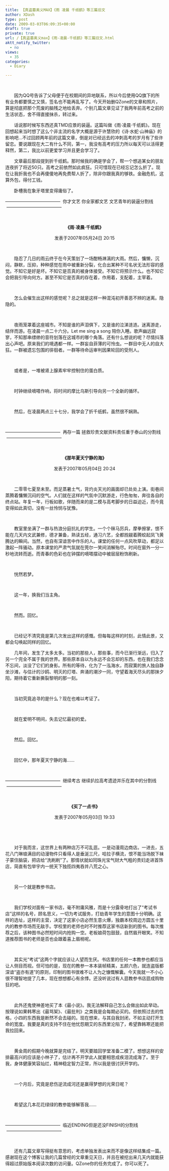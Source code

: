 ```yaml
---
title: 【真盗墓奥义MAX】《雨 凌晨 千纸鹤》等三篇旧文
author: XDash
type: post
date: 2009-03-03T06:09:35+00:00
draft: true
private: true
url: /【真盗墓奥义max】《雨-凌晨-千纸鹤》等三篇旧文.html
aktt_notify_twitter:
  - no
views:
  - 35
categories:
  - Diary

---
```

 



　　因为QQ号告诉了父母便于在校期间的异地联系，所以今后使用QQ旗下的所有业务都要慎之又慎，签名也不能再乱写了。今天开始删QZone的文章和照片，算是彻底把那个荒废的脑残之地给丢弃。个别几篇文章见证了我两年前高考之前的生活状态，舍不得直接抹杀，转过来。

　　话说那时候写东西还真TMD应景的装逼。这篇叫做《雨·凌晨·千纸鹤》。现在回想起来当时想了这么个非主流的名字大概是源于许慧欣的《诗·水蛇·山神庙》的影响吧&#8230;不过回顾两年前的这篇文章，倒是对已经远去的冲刺高考的岁月有了些许留恋。要说跟现在大二有什么不同，第一，我没有高考的压力所以每天可以活得更释然，第二，我比以前更爱学习并且更会学习了。

　　文章最后那段提到折千纸鹤。那时候我的确是学会了，帮一个想追某女的朋友连夜折了将近50只。高考之前依然如此疯狂。只可惜现在已经忘记怎么折了。现在让我折我也不会再傻傻地再免费帮人折了，除非你跟我真的够铁。金融危机，这算外包，得付工钱。

　　卧槽我在象牙塔里变得庸俗了。

<!--more-->

<p style="text-align: left; ">
  &#8212;&#8212;&#8212;&#8212;&#8212;&#8212;&#8212;&#8212;&#8212;&#8212;&#8212;&#8212;&#8211;  你才文艺 你全家都文艺 文艺青年的装逼分割线  &#8212;&#8212;&#8212;&#8212;&#8212;&#8212;&#8212;&#8212;&#8212;&#8212;&#8212;&#8212;&#8211;
</p>

<p style="text-align: left; ">
   
</p>

<p style="text-align: center; ">
  <strong>《雨·凌晨·千纸鹤》</strong>
</p>

<p style="text-align: center; ">
  发表于2007年05月24日 20:15
</p>

 

　　隐忍了几日的雨云终于在今天策划了一场酣畅淋漓的大雨。然后，慵懒，沉闷，静默，压抑，种种感觉在雨中被重新分裂，化合出某种不可名状无法形容的感觉。不知它是好是坏。不知它是否真的被身体接受。不知它将预示什么。也不知它会把我引导向何方。甚至不知它是否真的存在着，作用着，支配着，主宰着。

 

　　怎么会催生出这样的感觉呢？总之就是这样一种混沌初开善恶不辨的迷离。隐隐的。

 

　　夜雨笼罩着这座城市。不知是谁的声泪俱下，又是谁的泣涕涟涟。迷离游走，结伴而游。在凌晨一点二十六分。Let me sing a song 陪你入睡。歌声幽远寂寥，不知那串缥缈的音符划落在这城市的哪个角落。还有什么想说的呢？尽情抖落出心声吧。原来我们的境遇都一样。一群妄自菲薄的可怜虫。一群目中无人的自大狂。一群被遗忘包围的徘徊者。一群等待命运审判因果轮回的受刑人。

 

　　或者是，一堆被肾上腺素牢牢控制住的蛋白质。

 

　　时钟继续嘀嗒作响，将时间的摩比乌斯引导向另一个全新的循环。

 

　　然后，在凌晨两点三十七分，我学会了折千纸鹤，虽然很不娴熟。

 

&#8212;&#8212;&#8212;&#8212;&#8212;&#8212;&#8212;&#8212;&#8212;&#8212;&#8212;&#8212;&#8211;  再存一篇 拯救珍贵文献资料责任重于泰山的分割线  &#8212;&#8212;&#8212;&#8212;&#8212;&#8212;&#8212;&#8212;&#8212;&#8212;&#8212;&#8212;&#8211;

 

<p style="text-align: center; ">
  <strong>《那年夏天宁静的海》</strong>
</p>

<p style="text-align: center; ">
  发表于2007年05月04日 20:24
</p>

 

　　二零零七夏至未至。而足蒸暑土气，背灼炎天光的画面却已处处上演。街巷间蒸腾着慵懒沉闷的空气。人们就在这样的气氛中沉默游走，行色匆匆，奔往各自的终点站。年复一年，行板如歌，伴随而来的是二模与高考脚步的日益迫近，而今竟变得如此真切，没有一丝怜悯与犹豫。

 

　　教室里坐满了一群与热浪分庭抗礼的学生。一个个秣马厉兵，摩拳擦掌，恨不能在几天内文武兼修，德才兼备，熟读五经，通习六艺，全都觊觎着腾蛟起凤飞黄腾达的瞬间。当然，也自有深谙苦中作乐的人。课堂的任何一点风吹草动，都足以激起一阵骚动。原本课堂的严肃气氛就在莞尔一笑间消解殆尽。时间在窗外一分一秒地流转而逝。而青春的色彩也在钟摆的嘀嗒摆动中被层层粉饰刷新。

 

　　恍然若梦。

 

　　这一年，换我们当主角。

 

　　然而。回忆。

 

　　已经记不清究竟是第几次发出这样的感慨。但每每这样的时刻，此情此景，又都会勾唤起同样的回忆。

　　几年间，发生了太多太多。当初的那些人，那些事，而今已渐行渐远，归入了另一个完全不属于我的世界。那些原本自以为永远不会忘却的东西，也在我们念念不忘间，淡没了它们的身影。所有的等待，化为了一泓海水，而寂寞的旅人独自静坐沙滩，与估计的沙鸥、明灭的灯塔、奔涌的潮汐一同，守望着海天尽头的那抹夕阳，期待着它重新撕裂黎明的那一刻。

 

　　当初究竟追寻的是什么？现在也难以考证了。

 

　　就在爱明不明间，失去记忆最初的爱。

 

　　然后。回忆。

 

　　回忆中，那年夏天宁静的海……

 

&#8212;&#8212;&#8212;&#8212;&#8212;&#8212;&#8212;&#8212;&#8212;&#8212;&#8212;&#8212;&#8211;  继续考古 继续扒拉高考遗迹并乐在其中的分割线  &#8212;&#8212;&#8212;&#8212;&#8212;&#8212;&#8212;&#8212;&#8212;&#8212;&#8212;&#8212;&#8211;

 

<p style="text-align: center; ">
  <strong>《买了一点书》</strong>
</p>

<p style="text-align: center; ">
  发表于2007年05月03日 19:33
</p>

<p style="text-align: center; ">
   
</p>

 

　　对于我而言，这世界上有两种店万不可乱逛。一是动漫周边商店。一进去，五花八门琳琅满目的动漫物件只看得人是垂涎三尺，哈拉子横流，恨不能当场脱下袜子蒙住脑袋，把店给“洗刷刷”了。那情状就如同珠光宝气财大气粗的贵妇走进首饰店，简直有包举宇内一统天下独揽四夷吞并八荒之心。

 

　　另一个就是教参书店。

 

　　我们学校对面有一家书店，毫不附庸风雅，而是十分露骨地打出了“考试书店”这样的名号，顾名思义，一切为考试服务，打劫青年学生的意图十分明确。这样的选址，这样的主营，决定了这家小店必然生意火爆，独霸本校周边方圆五十里内的教参市场而无敌手。学校里的老师也时不时推荐这家书店新到的图书。每次推荐之后，该种图书必然短时间内抢购一空。老板娘荷包鼓鼓，自然眉开眼笑。不知道推荐图书的老师是否也会跟着喜上眉梢呢。

 

　　其实光“考试”这两个字就应该让人望而生厌。书店里的任何一本教参也都应当让人侧目而视。但可怕的是，现在的教参一本本装帧精美，五颜六色，就连盗版都深谙“盗亦有道”的原则，印制的图书很难不让人为之慷慨解囊。今天我就一不小心很不理智地提了几本，现在想想都心有余悸。还没听说过有人逛教参书店逛成购物狂的吧。

 

　　此外还鬼使神差地买了本《最小说》。我无法解释自己怎么会做出如此举动。按理说如果韩寒出《最骂架》、《最批判》之类我是会每期必买的。但依照过去的性格，小四的东西我是断然不会去碰的。现在想来，与其自我封闭，不如主动打开生命的宽度。我要是真的支持不住在他忧怨期艾的东西里沦陷了，希望靠韩寒还能把我拉回来。

 

　　黄金周的假期今晚就算是完结了。明天要踏回学堂准备二模了。想想这样的安排最高兴的应该是小林子了，估计再不开学此人就要相思成疾泪流成海了。至于我，身体健康笑容灿烂，精神稳定智力正常，所以我是很讨厌开学的。

 

　　一个月后，究竟是悲伤逆流成河还是赢得梦想的光荣日呢？

 

　　希望这几本花花绿绿的教参能够解答我……

 

&#8212;&#8212;&#8212;&#8212;&#8212;&#8212;&#8212;&#8212;&#8212;&#8212;&#8212;&#8212;&#8211;  临近ENDING但是还没FINISH的分割线  &#8212;&#8212;&#8212;&#8212;&#8212;&#8212;&#8212;&#8212;&#8212;&#8212;&#8212;&#8212;&#8211;

 

　　还有几篇文章写得挺有意思的，考虑单独发表出来而不是像这样结集成一篇。感谢现在这个博客让我的几篇曾经的文章重见天日，并且在被挖出来几天内就能获得超过原始版本阅读次数的访问量。QZone你的任务完成了。你可以死了。